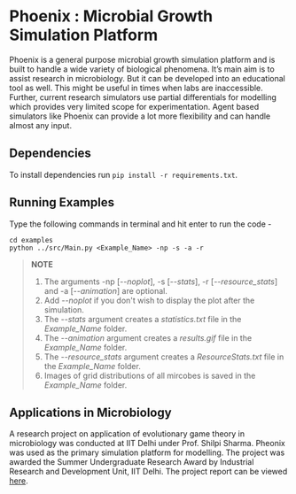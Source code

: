 # Phoenix : Microbial Growth Simulation Platform
Phoenix is a general purpose microbial growth simulation platform and is built to handle a wide variety of biological phenomena. It’s main aim is to assist research in microbiology. But it can be developed into an educational tool as well. This might be useful in times when labs are inaccessible. Further, current research simulators use partial differentials for modelling which provides very limited scope for experimentation. Agent based simulators like Phoenix can provide a lot more flexibility and can handle almost any input.<br>

## Dependencies

To install dependencies run ```pip install -r requirements.txt```.

## Running Examples
Type the following commands in terminal and hit enter to run the code -

	cd examples
	python ../src/Main.py <Example_Name> -np -s -a -r

> **NOTE** <br>
>1. The arguments -np [*--noplot*], -s [*--stats*], -r [*--resource_stats*] and -a [*--animation*] are optional.
>2. Add *--noplot* if you don't wish to display the plot after the simulation. 
>3. The *--stats* argument creates a *statistics.txt* file in the *Example_Name* folder.
>4. The *--animation* argument creates a *results.gif* file in the *Example_Name* folder.
>5. The *--resource_stats* argument creates a *ResourceStats.txt* file in the *Example_Name* folder.
>6. Images of grid distributions of all mircobes is saved in the *Example_Name* folder.

## Applications in Microbiology
A research project on application of evolutionary game theory in microbiology was conducted at IIT Delhi under Prof. Shilpi Sharma. Pheonix was used as the primary simulation platform for modelling. The project was awarded the Summer Undergraduate Research Award by Industrial Research and Development Unit, IIT Delhi. The project report can be viewed [here](https://drive.google.com/file/d/1Ls-RquYyFnVNwH7KZihNbkhcwbQtDmGw/view?usp=sharing).
